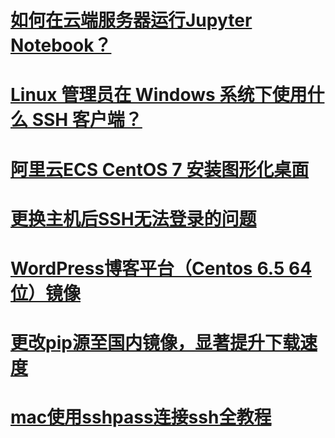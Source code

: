 # [如何在云端服务器运行Jupyter Notebook？](https://zhuanlan.zhihu.com/p/20226040)

# [Linux 管理员在 Windows 系统下使用什么 SSH 客户端？](https://www.zhihu.com/question/20308776)

# [阿里云ECS CentOS 7 安装图形化桌面](http://blog.csdn.net/yuanhong55/article/details/74942036)

# [更换主机后SSH无法登录的问题](http://www.cnblogs.com/vdvvdd/p/5334309.html)

# [WordPress博客平台（Centos 6.5 64位）镜像](https://market.aliyun.com/products/53616009/jxsc000046.html?spm=5176.100241.0.0.8EaRd4)

# [更改pip源至国内镜像，显著提升下载速度](http://blog.csdn.net/lambert310/article/details/52412059)

# [mac使用sshpass连接ssh全教程](http://www.jianshu.com/p/2ce1bc682ac6)




